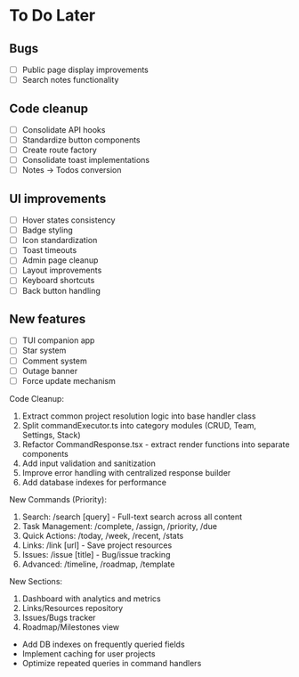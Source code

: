 # To Do Later

## Bugs
- [ ] Public page display improvements
- [ ] Search notes functionality

## Code cleanup
- [ ] Consolidate API hooks
- [ ] Standardize button components
- [ ] Create route factory
- [ ] Consolidate toast implementations
- [ ] Notes → Todos conversion

## UI improvements
- [ ] Hover states consistency
- [ ] Badge styling
- [ ] Icon standardization
- [ ] Toast timeouts
- [ ] Admin page cleanup
- [ ] Layout improvements
- [ ] Keyboard shortcuts
- [ ] Back button handling

## New features
- [ ] TUI companion app
- [ ] Star system
- [ ] Comment system
- [ ] Outage banner
- [ ] Force update mechanism

Code
Cleanup:
1. Extract common project resolution logic into base handler class
2. Split commandExecutor.ts into category modules (CRUD, Team, Settings, Stack)
3. Refactor CommandResponse.tsx - extract render functions into separate components
4. Add input validation and sanitization
5. Improve error handling with centralized response builder
6. Add database indexes for performance

New Commands (Priority):
1. Search: /search [query] - Full-text search across all content
2. Task Management: /complete, /assign, /priority, /due
3. Quick Actions: /today, /week, /recent, /stats
4. Links: /link [url] - Save project resources
5. Issues: /issue [title] - Bug/issue tracking
6. Advanced: /timeline, /roadmap, /template

New Sections:
1. Dashboard with analytics and metrics
2. Links/Resources repository
3. Issues/Bugs tracker
4. Roadmap/Milestones view
- Add DB indexes on frequently queried fields
- Implement caching for user projects
- Optimize repeated queries in command handlers
